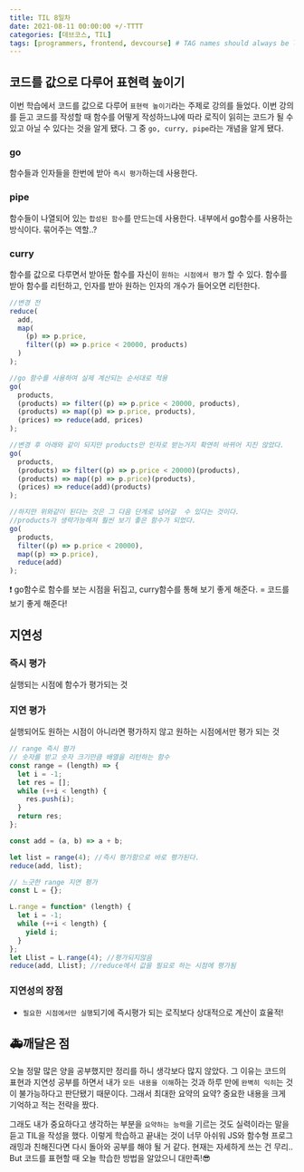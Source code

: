 ```yaml
---
title: TIL 8일차
date: 2021-08-11 00:00:00 +/-TTTT
categories: [데브코스, TIL]
tags: [programmers, frontend, devcourse] # TAG names should always be lowercase
---
```


## 코드를 값으로 다루어 표현력 높이기

이번 학습에서 코드를 값으로 다루어 `표현력 높이기`라는 주제로 강의를 들었다. 이번 강의를 듣고 코드를 작성할 때 함수를 어떻게 작성하느냐에 따라 로직이 읽히는 코드가 될 수 있고 아닐 수 있다는 것을 알게 됐다. 그 중 `go, curry, pipe`라는 개념을 알게 됐다.

### go

함수들과 인자들을 한번에 받아 `즉시 평가`하는데 사용한다.

### pipe

함수들이 나열되어 있는 `합성된 함수`를 만드는데 사용한다. 내부에서 go함수를 사용하는 방식이다. 묶어주는 역할..?

### curry

함수를 값으로 다루면서 받아둔 함수를 자신이 `원하는 시점에서 평가` 할 수 있다. 함수를 받아 함수를 리턴하고, 인자를 받아 원하는 인자의 개수가 들어오면 리턴한다.

```jsx
//변경 전
reduce(
  add,
  map(
    (p) => p.price,
    filter((p) => p.price < 20000, products)
  )
);

//go 함수를 사용하여 실제 계산되는 순서대로 적용
go(
  products,
  (products) => filter((p) => p.price < 20000, products),
  (products) => map((p) => p.price, products),
  (prices) => reduce(add, prices)
);

//변경 후 아래와 같이 되지만 products만 인자로 받는거지 확연히 바뀌어 지진 않았다.
go(
  products,
  (products) => filter((p) => p.price < 20000)(products),
  (products) => map((p) => p.price)(products),
  (prices) => reduce(add)(products)
);

//하지만 위와같이 된다는 것은 그 다음 단계로 넘어갈  수 있다는 것이다.
//products가 생략가능해져 훨씬 보기 좋은 함수가 되었다.
go(
  products,
  filter((p) => p.price < 20000),
  map((p) => p.price),
  reduce(add)
);
```

❗ go함수로 함수를 보는 시점을 뒤집고, curry함수를 통해 보기 좋게 해준다. = 코드를 보기 좋게 해준다!

## 지연성

### 즉시 평가

실행되는 시점에 함수가 평가되는 것

### 지연 평가

실행되어도 원하는 시점이 아니라면 평가하지 않고 원하는 시점에서만 평가 되는 것

```jsx
// range 즉시 평가
// 숫자를 받고 숫자 크기만큼 배열을 리턴하는 함수
const range = (length) => {
  let i = -1;
  let res = [];
  while (++i < length) {
    res.push(i);
  }
  return res;
};

const add = (a, b) => a + b;

let list = range(4); //즉시 평가함으로 바로 평가된다.
reduce(add, list);

// 느긋한 range 지연 평가
const L = {};

L.range = function* (length) {
  let i = -1;
  while (++i < length) {
    yield i;
  }
};
let Llist = L.range(4); //평가되지않음
reduce(add, Llist); //reduce에서 값을 필요로 하는 시점에 평가됨
```

### 지연성의 장점

- `필요한 시점에서만 실행`되기에 즉시평가 되는 로직보다 상대적으로 계산이 효율적!

## 🚑깨달은 점

오늘 정말 많은 양을 공부했지만 정리를 하니 생각보다 많지 않았다. 그 이유는 코드의 표현과 지연성 공부를 하면서 내가 `모든 내용을 이해`하는 것과 하루 만에 `완벽히 익히`는 것이 불가능하다고 판단됐기 때문이다. 그래서 최대한 요약의 요약? 중요한 내용을 크게 기억하고 적는 전략을 짰다.

그래도 내가 중요하다고 생각하는 부분을 `요약하는 능력`을 기르는 것도 실력이라는 말을 듣고 TIL을 작성을 했다. 이렇게 학습하고 끝내는 것이 너무 아쉬워 JS와 함수형 프로그래밍과 친해진다면 다시 돌아와 공부를 해야 될 거 같다. 현재는 자세하게 쓰는 건 무리.. But 코드를 표현할 때 오늘 학습한 방법을 알았으니 대만족!😎
